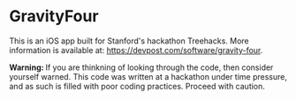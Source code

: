 # GravityFour

This is an iOS app built for Stanford's hackathon Treehacks. More information is available at: https://devpost.com/software/gravity-four.

<b> Warning: </b> If you are thinkning of looking through the code, then consider yourself warned. This code was written at a hackathon under time pressure, and as such is filled with poor coding practices. Proceed with caution. 
